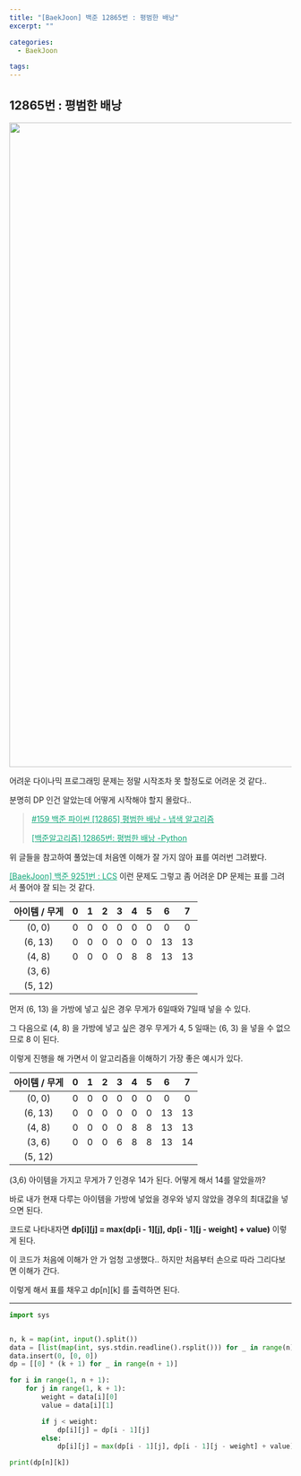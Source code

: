 ```yaml
---
title: "[BaekJoon] 백준 12865번 : 평범한 배낭"
excerpt: ""

categories:
  - BaekJoon

tags:
---
```


## 12865번 : 평범한 배낭

<center><img width="1150" alt="" src="https://user-images.githubusercontent.com/54533309/103434881-c1581c00-4c4a-11eb-9636-2c559bf4d221.png">
</center>

어려운 다이나믹 프로그래밍 문제는 정말 시작조차 못 할정도로 어려운 것 같다..

분명히 DP 인건 알았는데 어떻게 시작해야 할지 몰랐다..

> <a href="https://claude-u.tistory.com/208" style="color:#0FA678">#159 백준 파이썬 [12865] 평범한 배낭 - 냅색 알고리즘</a>
>
> <a href="https://suri78.tistory.com/2" style="color:#0FA678">[백준알고리즘] 12865번: 평범한 배낭 -Python</a>

위 글들을 참고하여 풀었는데 처음엔 이해가 잘 가지 않아 표를 여러번 그려봤다.

<a href="https://nam-ki-bok.github.io/baekjoon/Baek_LCS/" style="color:#0FA678">[BaekJoon] 백준 9251번 : LCS</a> 이런 문제도 그렇고 좀 어려운 DP 문제는 표를 그려서 풀어야 잘 되는 것 같다.

| 아이템 / 무게 |  0   |  1   |  2   |  3   |  4   |  5   |  6   |  7   |
| :-----------: | :--: | :--: | :--: | :--: | :--: | :--: | :--: | :--: |
|    (0, 0)     |  0   |  0   |  0   |  0   |  0   |  0   |  0   |  0   |
|    (6, 13)    |  0   |  0   |  0   |  0   |  0   |  0   |  13  |  13  |
|    (4, 8)     |  0   |  0   |  0   |  0   |  8   |  8   |  13  |  13  |
|    (3, 6)     |      |      |      |      |      |      |      |      |
|    (5, 12)    |      |      |      |      |      |      |      |      |

먼저 (6, 13) 을 가방에 넣고 싶은 경우 무게가 6일때와 7일때 넣을 수 있다.

그 다음으로 (4, 8) 을 가방에 넣고 싶은 경우 무게가 4, 5 일때는 (6, 3) 을 넣을 수 없으므로 8 이 된다.

이렇게 진행을 해 가면서 이 알고리즘을 이해하기 가장 좋은 예시가 있다.

| 아이템 / 무게 |  0   |  1   |  2   |  3   |  4   |  5   |  6   |  7   |
| :-----------: | :--: | :--: | :--: | :--: | :--: | :--: | :--: | :--: |
|    (0, 0)     |  0   |  0   |  0   |  0   |  0   |  0   |  0   |  0   |
|    (6, 13)    |  0   |  0   |  0   |  0   |  0   |  0   |  13  |  13  |
|    (4, 8)     |  0   |  0   |  0   |  0   |  8   |  8   |  13  |  13  |
|    (3, 6)     |  0   |  0   |  0   |  6   |  8   |  8   |  13  |  14  |
|    (5, 12)    |      |      |      |      |      |      |      |      |

(3,6) 아이템을 가지고 무게가 7 인경우 14가 된다. 어떻게 해서 14를 알았을까?

바로 내가 현재 다루는 아이템을 가방에 넣었을 경우와 넣지 않았을 경우의 최대값을 넣으면 된다.

코드로 나타내자면 **dp\[i][j] = max(dp\[i - 1][j], dp\[i - 1][j - weight] + value)** 이렇게 된다.

이 코드가 처음에 이해가 안 가 엄청 고생했다.. 하지만 처음부터 손으로 따라 그리다보면 이해가 간다.

이렇게 해서 표를 채우고 dp\[n][k] 를 출력하면 된다.

---

```python
import sys


n, k = map(int, input().split())
data = [list(map(int, sys.stdin.readline().rsplit())) for _ in range(n)]
data.insert(0, [0, 0])
dp = [[0] * (k + 1) for _ in range(n + 1)]

for i in range(1, n + 1):
	for j in range(1, k + 1):
		weight = data[i][0]
		value = data[i][1]

		if j < weight:
			dp[i][j] = dp[i - 1][j]
		else:
			dp[i][j] = max(dp[i - 1][j], dp[i - 1][j - weight] + value)

print(dp[n][k])
```

<br>